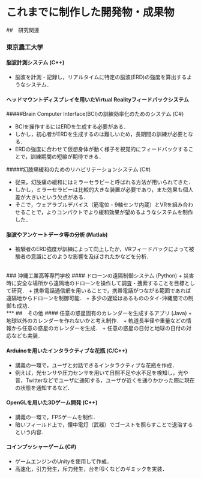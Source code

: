 # これまでに制作した開発物・成果物

##　研究関連

### 東京農工大学

#### 脳波計測システム (C++)
+ 脳波を計測・記録し，リアルタイムに特定の脳波(ERD)の強度を算出するようなシステム．

#### ヘッドマウントディスプレイを用いたVirtual Realityフィードバックシステム
#####Brain Computer Interface(BCI)の訓練効率化のためのシステム (C#)
+ BCIを操作するにはERDを生成する必要がある．
+ しかし，初心者がERDを生成するのは難しいため，長期間の訓練が必要となる．
+ ERDの強度に合わせて仮想身体が動く様子を視覚的にフィードバックすることで，訓練期間の短縮が期待できる．

#####幻肢痛緩和のためのリハビリテーションシステム (C#)
+ 従来，幻肢痛の緩和にはミラーセラピーと呼ばれる方法が用いられてきた．
+ しかし，ミラーセラピーは比較的大きな装置が必要であり，また効果も個人差が大きいという欠点がある．
+ そこで，ウェアラブルデバイス（筋電位・9軸センサ内蔵）とVRを組み合わせることで，よりコンパクトでより緩和効果が望めるようなシステムを制作した．

#### 脳波やアンケートデータ等の分析 (Matlab)
+ 被験者のERD強度が訓練によって向上したか，VRフィードバックによって被験者の意識にどのような影響を及ぼされたかなどを分析．

</br>
### 沖縄工業高等専門学校
#### ドローンの遠隔制御システム (Python)
+ 災害時に安全な場所から遠隔地のドローンを操作して調査・捜索することを目標として研究．
+ 携帯電話通信網を用いることで，携帯電話がつながる範囲であれば遠隔地からドローンを制御可能．
+ 多少の遅延はあるもののタイ-沖縄間での制御も成功．

</br>
***
##　その他
#### 任意の惑星固有のカレンダーを生成するアプリ (Java)
+ 地球以外のカレンダーを作れないかと考え制作．
+ 軌道長半径や重量などの情報から任意の惑星のカレンダーを生成．
+ 任意の惑星の日付と地球の日付の対応なども実装．

#### Arduinoを用いたインタラクティブな花瓶 (C/C++)
+ 講義の一環で，ユーザと対話できるインタラクティブな花瓶を作成．
+ 例えば，光センサや圧力センサを用いて日照不足や水不足を検知し，光や音，Twitterなどでユーザに通知する，ユーザが近くを通りかかった際に現在の状態を通知するなど．

#### OpenGLを用いた3Dゲーム開発 (C++)
+ 講義の一環で，FPSゲームを制作．
+ 暗いフィールド上で，懐中電灯（武器）でゴーストを照らすことで退治するという内容．

#### コインプッシャーゲーム (C#)
+ ゲームエンジンのUnityを使用して作成．
+ 高速化，引力発生，斥力発生，台を叩くなどのギミックを実装．

